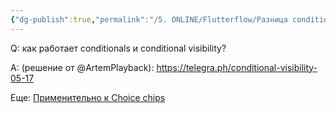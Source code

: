```yaml
---
{"dg-publish":true,"permalink":"/5. ONLINE/Flutterflow/Разница conditionals и conditional visibility/","created":"2024-10-23T10:42:33.778-03:00","updated":"2024-10-23T10:45:39.022-03:00"}
---
```


Q: как работает conditionals и conditional visibility?

A: (решение от @ArtemPlayback): 
https://telegra.ph/conditional-visibility-05-17

Еще:
[Применительно к Choice chips](https://www.youtube.com/watch?v=nuKkxaW-fmY)

